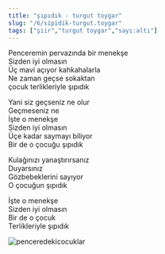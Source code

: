 ```yaml
---
title: "şıpıdık - turgut toygar"
slug: "/6/sipidik-turgut.toygar"
tags: ["şiir","turgut toygar","sayı:altı"]
---
```


Penceremin pervazında bir menekşe  
Sizden iyi olmasın  
Üç mavi açıyor kahkahalarla  
Ne zaman geçse sokaktan  
çocuk terlikleriyle şıpıdık

Yani siz geçseniz ne olur  
Geçmeseniz ne  
İşte o menekşe  
Sizden iyi olmasın  
Üçe kadar saymayı biliyor  
Bir de o çocuğu şıpıdık

Kulağınızı yanaştırırsanız  
Duyarsınız  
Gözbebeklerini sayıyor  
O çocuğun şıpıdık

İşte o menekşe  
Sizden iyi olmasın  
Bir de o çocuk  
Terlikleriyle şıpıdık

![penceredekicocuklar](/img/ky06_16_tayfunisildar.jpg)


